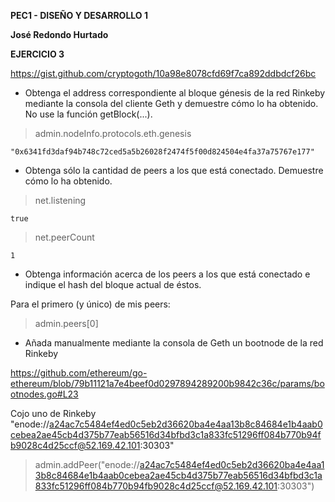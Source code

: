 **PEC1 - DISEÑO Y DESARROLLO 1**

**José Redondo Hurtado**

**EJERCICIO 3**

https://gist.github.com/cryptogoth/10a98e8078cfd69f7ca892ddbdcf26bc 
 - Obtenga el address correspondiente al bloque génesis de la red Rinkeby mediante
la consola del cliente Geth y demuestre cómo lo ha obtenido. No use la función
getBlock(...)​.
> admin.nodeInfo.protocols.eth.genesis

    "0x6341fd3daf94b748c72ced5a5b26028f2474f5f00d824504e4fa37a75767e177"


- Obtenga sólo la cantidad de peers a los que está conectado. Demuestre cómo lo
ha obtenido.
> net.listening

    true

> net.peerCount

    1

- Obtenga información acerca de los peers a los que está conectado e indique el
hash del bloque actual de éstos.


Para el primero (y único) de mis peers:
> admin.peers[0]



- Añada manualmente mediante la consola de Geth un ​bootnode​ de la red Rinkeby

https://github.com/ethereum/go-ethereum/blob/79b11121a7e4beef0d0297894289200b9842c36c/params/bootnodes.go#L23 

Cojo uno de Rinkeby
"enode://a24ac7c5484ef4ed0c5eb2d36620ba4e4aa13b8c84684e1b4aab0cebea2ae45cb4d375b77eab56516d34bfbd3c1a833fc51296ff084b770b94fb9028c4d25ccf@52.169.42.101:30303" 
> admin.addPeer("enode://a24ac7c5484ef4ed0c5eb2d36620ba4e4aa13b8c84684e1b4aab0cebea2ae45cb4d375b77eab56516d34bfbd3c1a833fc51296ff084b770b94fb9028c4d25ccf@52.169.42.101:30303")

